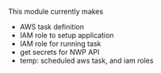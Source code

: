 This module currently makes
- AWS task definition
- IAM role to setup application
- IAM role for running task
- get secrets for NWP API
- temp: scheduled aws task, and iam roles
